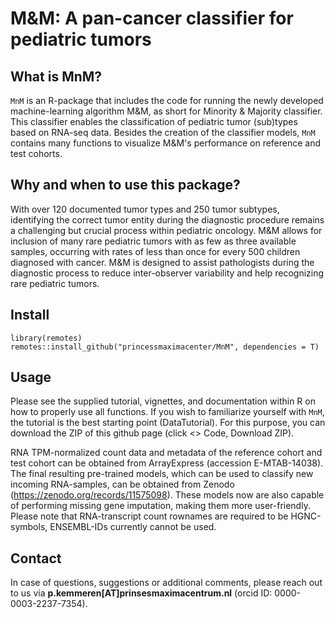 # M&M: A pan-cancer classifier for pediatric tumors

## What is MnM?

`MnM` is an R-package that includes the code for running the newly developed machine-learning algorithm M&M, as short for Minority & Majority classifier. This classifier enables the classification of pediatric tumor (sub)types based on RNA-seq data. Besides the creation of the classifier models, `MnM` contains many functions to visualize M&M's performance on reference and test cohorts.

## Why and when to use this package?

With over 120 documented tumor types and 250 tumor subtypes, identifying the correct tumor entity during the diagnostic procedure remains a challenging but crucial process within pediatric oncology. M&M allows for inclusion of many rare pediatric tumors with as few as three available samples, occurring with rates of less than once for every 500 children diagnosed with cancer. M&M is designed to assist pathologists during the diagnostic process to reduce inter-observer variability and help recognizing rare pediatric tumors.

## Install

```{r}
library(remotes)
remotes::install_github("princessmaximacenter/MnM", dependencies = T)

```

## Usage

Please see the supplied tutorial, vignettes, and documentation within R on how to properly use all functions. If you wish to familiarize yourself with `MnM`, the tutorial is the best starting point (DataTutorial). For this purpose, you can download the ZIP of this github page (click <> Code, Download ZIP). 

RNA TPM-normalized count data and metadata of the reference cohort and test cohort can be obtained from ArrayExpress (accession E-MTAB-14038). The final resulting pre-trained models, which can be used to classify new incoming RNA-samples, can be obtained from Zenodo (https://zenodo.org/records/11575098). These models now are also capable of performing missing gene imputation, making them more user-friendly. Please note that RNA-transcript count rownames are required to be HGNC-symbols, ENSEMBL-IDs currently cannot be used. 

## Contact

In case of questions, suggestions or additional comments, please reach out to us via **p.kemmeren[AT]prinsesmaximacentrum.nl** (orcid ID: 0000-0003-2237-7354).
